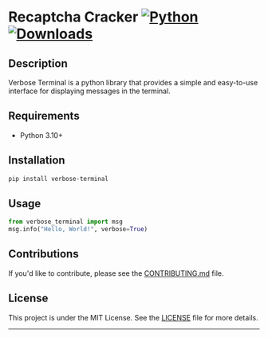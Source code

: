 # Recaptcha Cracker [![Python](https://img.shields.io/pypi/v/verbose-terminal.svg)](https://pypi.org/project/verbose-terminal/) [![Downloads](https://static.pepy.tech/badge/verbose-terminal)](https://pepy.tech/project/verbose-terminal)

## Description

Verbose Terminal is a python library that provides a simple and easy-to-use interface for displaying messages in the terminal.

## Requirements

- Python 3.10+

## Installation

```bash
pip install verbose-terminal
```

## Usage

```python
from verbose_terminal import msg
msg.info("Hello, World!", verbose=True)
```

## Contributions

If you'd like to contribute, please see the [CONTRIBUTING.md](CONTRIBUTING.md) file.

## License

This project is under the MIT License. See the [LICENSE](https://github.com/wipodev/Verbose_Terminal/blob/main/LICENSE) file for more details.

---
